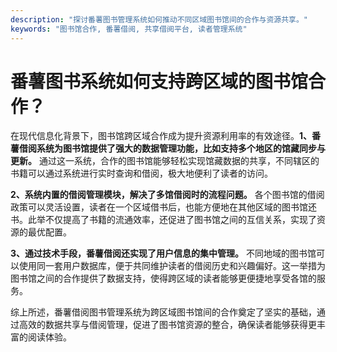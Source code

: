 ```yaml
---
description: "探讨番薯图书管理系统如何推动不同区域图书馆间的合作与资源共享。"
keywords: "图书馆合作, 番薯借阅, 共享借阅平台, 读者管理系统"
---
```

# 番薯图书系统如何支持跨区域的图书馆合作？

在现代信息化背景下，图书馆跨区域合作成为提升资源利用率的有效途径。**1、番薯借阅系统为图书馆提供了强大的数据管理功能，比如支持多个地区的馆藏同步与更新。** 通过这一系统，合作的图书馆能够轻松实现馆藏数据的共享，不同辖区的书籍可以通过系统进行实时查询和借阅，极大地便利了读者的访问。

**2、系统内置的借阅管理模块，解决了多馆借阅时的流程问题。** 各个图书馆的借阅政策可以灵活设置，读者在一个区域借书后，也能方便地在其他区域的图书馆还书。此举不仅提高了书籍的流通效率，还促进了图书馆之间的互信关系，实现了资源的最优配置。

**3、通过技术手段，番薯借阅还实现了用户信息的集中管理。** 不同地域的图书馆可以使用同一套用户数据库，便于共同维护读者的借阅历史和兴趣偏好。这一举措为图书馆之间的合作提供了数据支持，使得跨区域的读者能够更便捷地享受各馆的服务。

综上所述，番薯借阅图书管理系统为跨区域图书馆间的合作奠定了坚实的基础，通过高效的数据共享与借阅管理，促进了图书馆资源的整合，确保读者能够获得更丰富的阅读体验。
